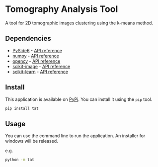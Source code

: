 # Tomography Analysis Tool

A tool for 2D tomographic images clustering using the k-means method.

## Dependencies

- [PySide6](https://pypi.org/project/PySide6/) - [API reference](https://doc.qt.io/qtforpython-6/modules.html)
- [numpy](https://pypi.org/project/numpy/) - [API reference](https://numpy.org/doc/stable/reference/index.html)
- [opencv](https://pypi.org/project/opencv-python/) - [API reference](https://docs.opencv.org/master/index.html)
- [scikit-image](https://pypi.org/project/scikit-image/) - [API reference](https://scikit-image.org/docs/stable/api/api.html)
- [scikit-learn](https://pypi.org/project/scikit-learn/) - [API reference](https://scikit-learn.org/stable/modules/classes.html)

## Install

This application is available on [PyPi](https://pypi.org/project/tat/). You can install it using the `pip` tool.

```bash
pip install tat
```

## Usage

You can use the command line to run the application. An installer for windows will be released.

e.g.

```bash
python -m tat
```
